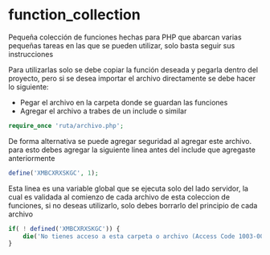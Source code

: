 # function_collection
Pequeña colección de funciones hechas para PHP que abarcan varias pequeñas tareas en las que se pueden utilizar, solo basta seguir sus instrucciones

Para utilizarlas solo se debe copiar la función deseada y pegarla dentro del proyecto, pero si se desea importar el archivo directamente se debe hacer lo siguiente:

- Pegar el archivo en la carpeta donde se guardan las funciones
- Agregar el archivo a trabes de un include o similar

```php
require_once 'ruta/archivo.php';
```

De forma alternativa se puede agregar seguridad al agregar este archivo. para esto debes agregar la siguiente linea antes del include que agregaste anteriormente

```php
define('XMBCXRXSKGC', 1);
```

Esta linea es una variable global que se ejecuta solo del lado servidor, la cual es validada al comienzo de cada archivo de esta coleccion de funciones, si no deseas utilizarlo, solo debes borrarlo del principio de cada archivo

```php
if( ! defined('XMBCXRXSKGC')) {
    die('No tienes acceso a esta carpeta o archivo (Access Code 1003-004).');
}
```